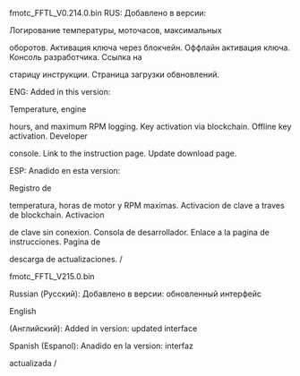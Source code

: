 

fmotc_FFTL_V0.214.0.bin
RUS:
Добавлено в версии:

Логирование температуры, моточасов, максимальных 

оборотов.
Активация ключа через блокчейн.
Оффлайн активация ключа.
Консоль разработчика.
Ссылка на 

старицу инструкции.
Страница загрузки обвновлений.

ENG:
Added in this version:

Temperature, engine 

hours, and maximum RPM logging.
Key activation via blockchain.
Offline key activation.
Developer 

console.
Link to the instruction page.
Update download page.

ESP:
Anadido en esta version:

Registro de 

temperatura, horas de motor y RPM maximas.
Activacion de clave a traves de blockchain.
Activacion 

de clave sin conexion.
Consola de desarrollador.
Enlace a la pagina de instrucciones.
Pagina de 

descarga de actualizaciones. /





fmotc_FFTL_V215.0.bin

Russian (Русский):
Добавлено в версии:
обновленный интерфейс

English 

(Английский):
Added in version:
updated interface

Spanish (Espanol):
Anadido en la version:
interfaz 

actualizada /



